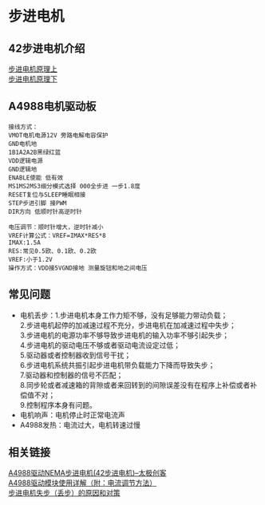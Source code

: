 # 步进电机
## 42步进电机介绍
[步进电机原理上](http://www.taichi-maker.com/homepage/arduino-tutorial-index/arduino-hardware/motor-4/)  
[步进电机原理下](http://www.taichi-maker.com/homepage/arduino-tutorial-index/arduino-hardware/motor-5/)
## A4988电机驱动板
```
接线方式：
VMOT电机电源12V 旁路电解电容保护
GND电机地
1B1A2A2B黑绿红蓝
VDD逻辑电源
GND逻辑地
ENABLE使能 低有效
MS1MS2MS3细分模式选择 000全步进 一步1.8度
RESET复位与SLEEP睡眠相接
STEP步进引脚 接PWM
DIR方向 低顺时针高逆时针
```
```
电压调节：顺时针增大，逆时针减小
VREF计算公式：VREF=IMAX*RES*8
IMAX:1.5A
RES:常见0.5欧、0.1欧、0.2欧
VREF:小于1.2V
操作方式：VDD接5VGND接地 测量旋钮和地之间电压
```
## 常见问题
* 电机丢步：1.步进电机本身工作力矩不够，没有足够能力带动负载；   
2.步进电机起停的加减速过程不充分，步进电机在加减速过程中失步；   
3.步进电机的电源功率不够导致步进电机的输入功率不够引起失步；   
4.步进电机的驱动电压不够或者驱动电流设定过低；   
5.驱动器或者控制器收到信号干扰；   
6.步进电机系统共振引起步进电机带负载能力下降而导致失步；   
7.驱动器和控制器的信号不匹配；   
8.同步轮或者减速箱的背隙或者来回转到的间隙误差没有在程序上补偿或者补偿值不对；   
9.控制程序本身有问题。  
* 电机响声：电机停止时正常电流声
* A4988发热：电流过大，电机转速过慢
## 相关链接
[A4988驱动NEMA步进电机(42步进电机)–太极创客](http://www.taichi-maker.com/homepage/reference-index/motor-reference-index/arduino-a4988-nema-stepper-motor/#question)  
[A4988驱动模块使用详解（附：电流调节方法）](https://www.cnblogs.com/huayizi/p/9627585.html)  
[步进电机失步（丢步）的原因和对策](https://blog.csdn.net/mao_hui_fei/article/details/78715530)  

